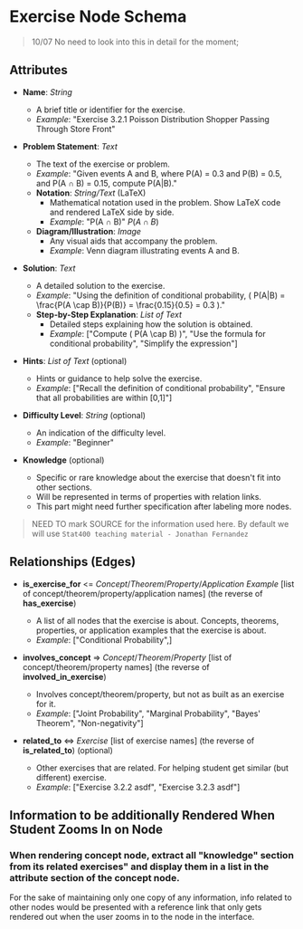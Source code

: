 # Exercise Node Schema

> 10/07 No need to look into this in detail for the moment;



## Attributes

- **Name**: *String*
  - A brief title or identifier for the exercise.
  - *Example*: "Exercise 3.2.1 Poisson Distribution Shopper Passing Through Store Front"

- **Problem Statement**: *Text*
  - The text of the exercise or problem.
  - *Example*: "Given events A and B, where P(A) = 0.3 and P(B) = 0.5, and P(A ∩ B) = 0.15, compute P(A|B)."
  - **Notation**: *String/Text* (LaTeX)
    - Mathematical notation used in the problem. Show LaTeX code and rendered LaTeX side by side.
    - *Example*: "P(A ∩ B)" $P(A \cap B)$
  - **Diagram/Illustration**: *Image*
    - Any visual aids that accompany the problem.
    - *Example*: Venn diagram illustrating events A and B.

- **Solution**: *Text*
  - A detailed solution to the exercise.
  - *Example*: "Using the definition of conditional probability, \( P(A|B) = \frac{P(A \cap B)}{P(B)} = \frac{0.15}{0.5} = 0.3 \)."
  - **Step-by-Step Explanation**: *List of Text*
    - Detailed steps explaining how the solution is obtained.
    - *Example*: ["Compute \( P(A \cap B) \)", "Use the formula for conditional probability", "Simplify the expression"]

- **Hints**: *List of Text* (optional)
  - Hints or guidance to help solve the exercise.
  - *Example*: ["Recall the definition of conditional probability", "Ensure that all probabilities are within [0,1]"]

- **Difficulty Level**: *String* (optional)
  - An indication of the difficulty level.
  - *Example*: "Beginner"

- **Knowledge** (optional)
  - Specific or rare knowledge about the exercise that doesn't fit into other sections.
  - Will be represented in terms of properties with relation links.
  - This part might need further specification after labeling more nodes.

> NEED TO mark SOURCE for the information used here. By default we will use `Stat400 teaching material - Jonathan Fernandez`

## Relationships (Edges)

- **is_exercise_for** <= *Concept*/*Theorem*/*Property*/*Application Example* [list of concept/theorem/property/application names] (the reverse of **has_exercise**) 
  - A list of all nodes that the exercise is about. Concepts, theorems, properties, or application examples that the exercise is about.
  - *Example*: ["Conditional Probability",]

- **involves_concept** => *Concept*/*Theorem*/*Property* [list of concept/theorem/property names] (the reverse of **involved_in_exercise**)
  - Involves concept/theorem/property, but not as built as an exercise for it.
  - *Example*: ["Joint Probability", "Marginal Probability", "Bayes' Theorem", "Non-negativity"]

- **related_to** <=> *Exercise* [list of exercise names] (the reverse of **is_related_to**) (optional)
  - Other exercises that are related. For helping student get similar (but different) exercise.
  - *Example*: ["Exercise 3.2.2 asdf", "Exercise 3.2.3 asdf"]

## Information to be additionally Rendered When Student Zooms In on Node
### When rendering concept node, extract all "knowledge" section from its related exercises" and display them in a list in the attribute section of the concept node.
For the sake of maintaining only one copy of any information, info related to other nodes would be presented with a reference link that only gets rendered out when the user zooms in to the node in the interface.
